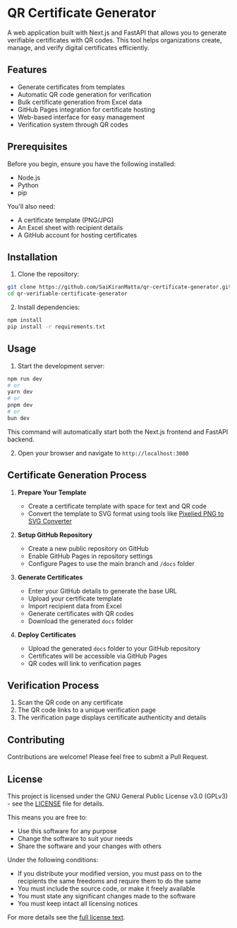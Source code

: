 # QR Certificate Generator

A web application built with Next.js and FastAPI that allows you to generate verifiable certificates with QR codes. This tool helps organizations create, manage, and verify digital certificates efficiently.

## Features

-   Generate certificates from templates
-   Automatic QR code generation for verification
-   Bulk certificate generation from Excel data
-   GitHub Pages integration for certificate hosting
-   Web-based interface for easy management
-   Verification system through QR codes

## Prerequisites

Before you begin, ensure you have the following installed:

-   Node.js
-   Python
-   pip

You'll also need:

-   A certificate template (PNG/JPG)
-   An Excel sheet with recipient details
-   A GitHub account for hosting certificates

## Installation

1. Clone the repository:

```bash
git clone https://github.com/SaiKiranMatta/qr-certificate-generator.git
cd qr-verifiable-certificate-generator
```

2. Install dependencies:

```bash
npm install
pip install -r requirements.txt
```

## Usage

1. Start the development server:

```bash
npm run dev
# or
yarn dev
# or
pnpm dev
# or
bun dev
```

This command will automatically start both the Next.js frontend and FastAPI backend.

2. Open your browser and navigate to `http://localhost:3000`

## Certificate Generation Process

1. **Prepare Your Template**

    - Create a certificate template with space for text and QR code
    - Convert the template to SVG format using tools like [Pixelied PNG to SVG Converter](https://pixelied.com/convert/png-converter/png-to-svg)

2. **Setup GitHub Repository**

    - Create a new public repository on GitHub
    - Enable GitHub Pages in repository settings
    - Configure Pages to use the main branch and `/docs` folder

3. **Generate Certificates**

    - Enter your GitHub details to generate the base URL
    - Upload your certificate template
    - Import recipient data from Excel
    - Generate certificates with QR codes
    - Download the generated `docs` folder

4. **Deploy Certificates**
    - Upload the generated `docs` folder to your GitHub repository
    - Certificates will be accessible via GitHub Pages
    - QR codes will link to verification pages

## Verification Process

1. Scan the QR code on any certificate
2. The QR code links to a unique verification page
3. The verification page displays certificate authenticity and details

## Contributing

Contributions are welcome! Please feel free to submit a Pull Request.

## License

This project is licensed under the GNU General Public License v3.0 (GPLv3) - see the [LICENSE](LICENSE) file for details.

This means you are free to:

-   Use this software for any purpose
-   Change the software to suit your needs
-   Share the software and your changes with others

Under the following conditions:

-   If you distribute your modified version, you must pass on to the recipients the same freedoms and require them to do the same
-   You must include the source code, or make it freely available
-   You must state any significant changes made to the software
-   You must keep intact all licensing notices

For more details see the [full license text](https://www.gnu.org/licenses/gpl-3.0.en.html).
